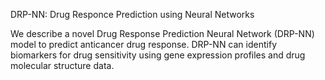 DRP-NN: Drug Responce Prediction using Neural Networks

We describe a novel Drug Response Prediction Neural Network (DRP-NN) model to predict anticancer drug response.
DRP-NN can identify biomarkers for drug sensitivity using gene expression profiles and drug molecular structure data.
